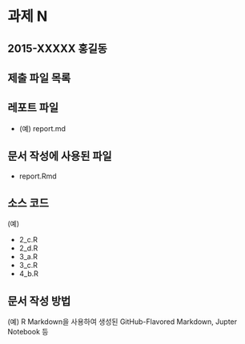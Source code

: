# 과제 N
## 2015-XXXXX 홍길동

## 제출 파일 목록

## 레포트 파일
* (예) report.md

## 문서 작성에 사용된 파일
* report.Rmd

## 소스 코드
(예)

* 2_c.R
* 2_d.R
* 3_a.R
* 3_c.R
* 4_b.R

## 문서 작성 방법
(예) R Markdown을 사용하여 생성된 GitHub-Flavored Markdown, Jupter Notebook 등
